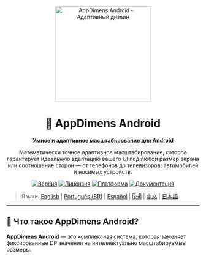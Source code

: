 <div align="center">
    <img src="../../IMAGES/image_sample_devices.png" alt="AppDimens Android - Адаптивный дизайн" height="250"/>
    <h1>📐 AppDimens Android</h1>
    <p><strong>Умное и адаптивное масштабирование для Android</strong></p>
    <p>Математически точное адаптивное масштабирование, которое гарантирует идеальную адаптацию вашего UI под любой размер экрана или соотношение сторон — от телефонов до телевизоров, автомобилей и носимых устройств.</p>

[![Версия](https://img.shields.io/badge/version-1.0.6-blue.svg)](https://github.com/bodenberg/appdimens/releases)
[![Лицензия](https://img.shields.io/badge/license-Apache%202.0-green.svg)](../../LICENSE)
[![Платформа](https://img.shields.io/badge/platform-Android%2021+-orange.svg)](https://developer.android.com/)
[![Документация](https://img.shields.io/badge/docs-complete-brightgreen.svg)](https://appdimens-project.web.app/)
</div>

> Языки: [English](../../../Android/README.md) | [Português (BR)](../pt-BR/Android/README.md) | [Español](../es/Android/README.md) | [हिन्दी](../hi/Android/README.md) | [中文](../zh/Android/README.md) | [日本語](../ja/Android/README.md)

---

## 🎯 Что такое AppDimens Android?

**AppDimens Android** — это комплексная система, которая заменяет фиксированные DP значения на интеллектуально масштабируемые размеры.

